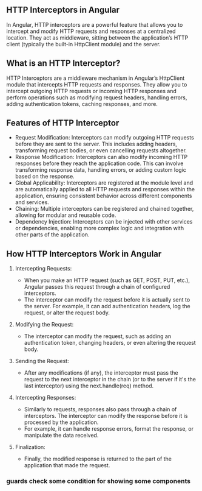 ## HTTP Interceptors in Angular

In Angular, HTTP interceptors are a powerful feature that allows you to intercept and modify HTTP requests and responses at a centralized location. They act as middleware, sitting between the application’s HTTP client (typically the built-in HttpClient module) and the server.

## What is an HTTP Interceptor?

HTTP Interceptors are a middleware mechanism in Angular’s HttpClient module that intercepts HTTP requests and responses. They allow you to intercept outgoing HTTP requests or incoming HTTP responses and perform operations such as modifying request headers, handling errors, adding authentication tokens, caching responses, and more.


## Features of HTTP Interceptor
* Request Modification: Interceptors can modify outgoing HTTP requests before they are sent to the server. This includes adding headers, transforming request bodies, or even cancelling requests altogether.
* Response Modification: Interceptors can also modify incoming HTTP responses before they reach the application code. This can involve transforming response data, handling errors, or adding custom logic based on the response.
* Global Applicability: Interceptors are registered at the module level and are automatically applied to all HTTP requests and responses within the application, ensuring consistent behavior across different components and services.
* Chaining: Multiple interceptors can be registered and chained together, allowing for modular and reusable code.
* Dependency Injection: Interceptors can be injected with other services or dependencies, enabling more complex logic and integration with other parts of the application.


## How HTTP Interceptors Work in Angular

1. Intercepting Requests:

    * When you make an HTTP request (such as GET, POST, PUT, etc.), Angular passes this request through a chain of configured interceptors.
    * The interceptor can modify the request before it is actually sent to the server. For example, it can add authentication headers, log the request, or alter the request body.

2. Modifying the Request:

    * The interceptor can modify the request, such as adding an authentication token, changing headers, or even altering the request body.

3. Sending the Request:

    * After any modifications (if any), the interceptor must pass the request to the next interceptor in the chain (or to the server if it's the last interceptor) using the next.handle(req) method.

4. Intercepting Responses:

    * Similarly to requests, responses also pass through a chain of interceptors. The interceptor can modify the response before it is processed by the application.
    * For example, it can handle response errors, format the response, or manipulate the data received.

5. Finalization:

    * Finally, the modified response is returned to the part of the application that made the request.


### guards check some condition for showing some components
